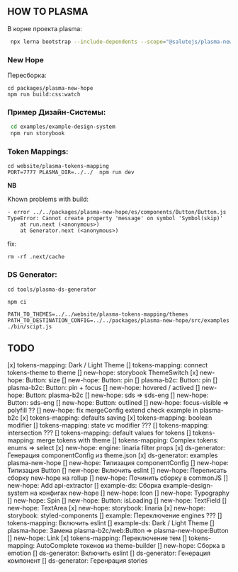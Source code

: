 ## HOW TO PLASMA

В корне проекта plasma:

```sh
 npx lerna bootstrap --include-dependents --scope="@salutejs/plasma-new-hope"
```

### New Hope

Пересборка:
```
cd packages/plasma-new-hope
npm run build:css:watch
```

### Пример Дизайн-Системы:

```sh
 cd examples/example-design-system
 npm run storybook
```

### Token Mappings:

```
cd website/plasma-tokens-mapping
PORT=7777 PLASMA_DIR=../../  npm run dev
```

**NB**

Khown problems with build:


```
- error ../../packages/plasma-new-hope/es/components/Button/Button.js
TypeError: Cannot create property 'message' on symbol 'Symbol(skip)'
    at run.next (<anonymous>)
    at Generator.next (<anonymous>)
```

fix:
```
rm -rf .next/cache
```

### DS Generator:

```
cd tools/plasma-ds-generator

npm ci 

PATH_TO_THEMES=../../website/plasma-tokens-mapping/themes PATH_TO_DESTINATION_CONFIG=../../packages/plasma-new-hope/src/examples  ./bin/scipt.js
```

## TODO

[x] tokens-mapping: Dark / Light Theme
[] tokens-mapping: connect tokens-theme to theme
[] new-hope: storybook ThemeSwitch
[x] new-hope: Button: size
[] new-hope: Button: pin
[] plasma-b2c: Button: pin
[] plasma-b2c: Button: pin + focus
[] new-hope: hovered / actived
[] new-hope: Button: plasma-b2c
[] new-hope: sds => sds-eng
[] new-hope: Button: sds-eng
[] new-hope: Button: outlined
[] new-hope: focus-visible => polyfill ??
[] new-hope: fix mergeConfig extend check example in plasma-b2c
[x] tokens-mapping: defaults saving
[x] tokens-mapping: boolean modifier
[] tokens-mapping: state vc modifier ???
[] tokens-mapping: intersection ???
[] tokens-mapping: default values for tokens
[] tokens-mapping: merge tokens with theme
[] tokens-mapping: Complex tokens: enums => select
[x] new-hope: engine: linaria filter props
[x] ds-generator: Генерация componentConfig из theme.json
[x] ds-generator: examples plasma-new-hope
[] new-hope: Типизация componentConfig
[] new-hope: Типизация Button
[] new-hope: Включить eslint
[] new-hope: Переписать сборку new-hope на rollup
[] new-hope: Починить сборку в commonJS 
[] new-hope: Add api-extractor
[] example-ds: Сборка example-design-system на конфигах new-hope
[] new-hope: Icon
[] new-hope: Typography
[] new-hope: Spin
[] new-hope: Button: isLoading
[] new-hope: TextField
[] new-hope: TextArea
[x] new-hope: storybook: linaria
[x] new-hope: storybook: styled-components
[] example: Переключение engines ???
[] tokens-mapping: Включить eslint
[] example-ds: Dark / Light Theme
[] plasma-hope: Замена plasma-b2c/web:Button => plasma-new-hope:Button
[] new-hope: Link
[x] tokens-mapping: Переключение тем
[] tokens-mapping: AutoComplete токенов из theme-builder
[] new-hope: Сборка в emotion
[] ds-generator: Включить eslint
[] ds-generator: Генерация компонент
[] ds-generator: Геренрация stories
